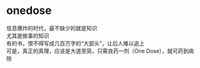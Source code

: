 # onedose
信息爆炸的时代，最不缺少的就是知识   
尤其是做事的知识   
有的书，恨不得写成几百万字的“大部头”，让后人难以追上   
可是，真正的真理，应该是大道至简，只需良药一剂（One Dose），就可药到病除   
